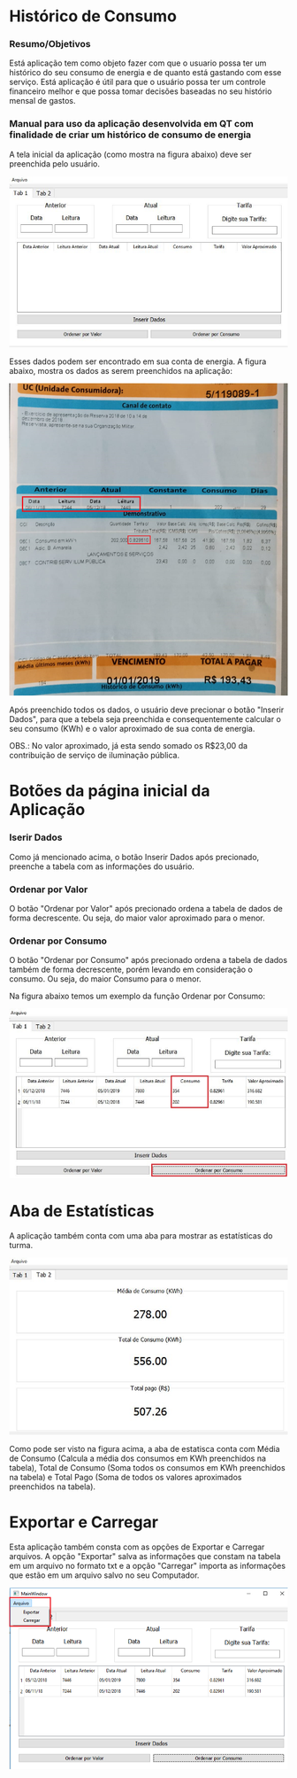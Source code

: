 # Histórico de Consumo

### Resumo/Objetivos

Está aplicação tem como objeto fazer com que o usuario possa ter um histórico do seu consumo de energia e de quanto está gastando com esse serviço. Está aplicação é útil para que o usuário possa ter um controle financeiro melhor e que possa tomar decisões baseadas no seu histório mensal de gastos.

### Manual para uso da aplicação desenvolvida em QT com finalidade de criar um histórico de consumo de energia 

A tela inicial da aplicação (como mostra na figura abaixo) deve ser preenchida pelo usuário.

![](figuras/tela_inicial.JPG)

Esses dados podem ser encontrado em sua conta de energia. A figura abaixo, mostra os dados as serem preenchidos na aplicação:

![](figuras/conta_de_energia.png)

Após preenchido todos os dados, o usuário deve precionar o botão "Inserir Dados", para que a tebela seja preenchida e consequentemente calcular o seu consumo (KWh) e o valor aproximado de sua conta de energia.

OBS.: No valor aproximado, já esta sendo somado os R$23,00 da contribuição de serviço de iluminação pública.

# Botões da página inicial da Aplicação

### Iserir Dados

Como já mencionado acima, o botão Inserir Dados após precionado, preenche a tabela com as informações do usuário.

### Ordenar por Valor

O botão "Ordenar por Valor" após precionado ordena a tabela de dados de forma decrescente. Ou seja, do maior valor aproximado para o menor.

### Ordenar por Consumo

O botão "Ordenar por Consumo" após precionado ordena a tabela de dados também de forma decrescente, porém levando em consideração o consumo. Ou seja, do maior Consumo para o menor.

Na figura abaixo temos um exemplo da função Ordenar por Consumo:

![](figuras/ordenar_por_consumo.JPG)

# Aba de Estatísticas

A aplicação também conta com uma aba para mostrar as estatísticas do turma.

![](figuras/tela_de_estatisticas.JPG)

Como pode ser visto na figura acima, a aba de estatisca conta com Média de Consumo (Calcula a média dos consumos em KWh preenchidos na tabela), Total de Consumo (Soma todos os consumos em KWh preenchidos na tabela) e Total Pago (Soma de todos os valores aproximados preenchidos na tabela).

# Exportar e Carregar

Esta aplicação também consta com as opções de Exportar e Carregar arquivos. A opção "Exportar" salva as informações que constam na tabela em um arquivo no formato txt e a opção "Carregar" importa as informações que estão em um arquivo salvo no seu Computador.

![](figuras/arquivo.png)
